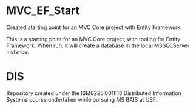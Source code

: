 # MVC_EF_Start
Created starting point for an MVC Core project with Entity Framework

This is a starting point for an MVC Core project, with tooling for Entity Framework. When run, it will create a database in the local MSSQLServer instance.

# DIS
Repository created under the ISM6225.001F18 Distributed Information Systems course undertaken while pursuing MS BAIS at USF. 

